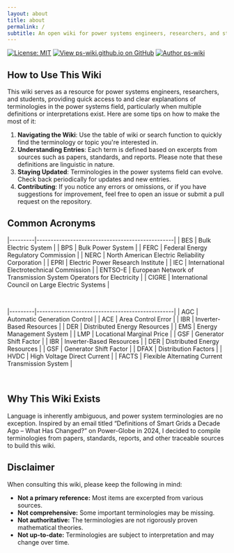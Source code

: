 ```yaml
---
layout: about
title: about
permalink: /
subtitle: An open wiki for power systems engineers, researchers, and students.
---
```


[![License: MIT](https://img.shields.io/badge/License-MIT-yellow.svg)](https://github.com/ps-wiki/ps-wiki.github.io/blob/main/LICENSE)
[![View ps-wiki.github.io on GitHub](https://img.shields.io/github/stars/ps-wiki/ps-wiki.github.io?color=232323&label=ps-wiki.github.io&logo=github&labelColor=232323)](https://github.com/ps-wiki/ps-wiki.github.io) [![Author ps-wiki](https://img.shields.io/badge/ps-wiki-b820f9?labelColor=b820f9&logo=githubsponsors&logoColor=fff)](https://github.com/ps-wiki)

## How to Use This Wiki

This wiki serves as a resource for power systems engineers, researchers, and students, providing quick access to and clear explanations of terminologies in the power systems field, particularly when multiple definitions or interpretations exist.
Here are some tips on how to make the most of it:

1. **Navigating the Wiki**: Use the table of wiki or search function to quickly find the terminology or topic you're interested in.
1. **Understanding Entries**: Each term is defined based on excerpts from sources such as papers, standards, and reports. Please note that these definitions are linguistic in nature.
1. **Staying Updated**: Terminologies in the power systems field can evolve. Check back periodically for updates and new entries.
1. **Contributing**: If you notice any errors or omissions, or if you have suggestions for improvement, feel free to open an issue or submit a pull request on the repository.

## Common Acronyms

|---------|-------------------------------------------------|
| BES | Bulk Electric System |
| BPS | Bulk Power System |
| FERC | Federal Energy Regulatory Commission |
| NERC | North American Electric Reliability Corporation |
| EPRI | Electric Power Research Institute |
| IEC | International Electrotechnical Commission |
| ENTSO-E | European Network of Transmission System Operators for Electricity |
| CIGRE | International Council on Large Electric Systems |

<br>

|---------|-------------------------------------------------|
| AGC | Automatic Generation Control |
| ACE | Area Control Error |
| IBR | Inverter-Based Resources |
| DER | Distributed Energy Resources |
| EMS | Energy Management System |
| LMP | Locational Marginal Price |
| GSF | Generator Shift Factor |
| IBR | Inverter-Based Resources |
| DER | Distributed Energy Resources |
| GSF | Generator Shift Factor |
| DFAX | Distribution Factors |
| HVDC | High Voltage Direct Current |
| FACTS | Flexible Alternating Current Transmission System |

<br>

## Why This Wiki Exists

Language is inherently ambiguous, and power system terminologies are no exception. Inspired by an email titled “Definitions of Smart Grids a Decade Ago – What Has Changed?” on Power-Globe in 2024, I decided to compile terminologies from papers, standards, reports, and other traceable sources to build this wiki.

## Disclaimer

When consulting this wiki, please keep the following in mind:

- **Not a primary reference:** Most items are excerpted from various sources.
- **Not comprehensive:** Some important terminologies may be missing.
- **Not authoritative:** The terminologies are not rigorously proven mathematical theories.
- **Not up-to-date:** Terminologies are subject to interpretation and may change over time.
